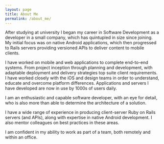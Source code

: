 ```yaml
---
layout: page
title: About Me
permalink: /about_me/
---
```


After studying at university I began my career in Software Development as a developer in a small company, which has quintupled in size since joining. My initial focus was on native Android applications, which then progressed to Rails servers providing versioned APIs to deliver content to mobile clients.

I have worked on mobile and web applications to complete end-to-end systems. From project inception through planning and development, with adaptable deployment and delivery strategies top suite client requirements. I have worked closely with the iOS and design teams in order to understand, educate and overcome platform differences. Applications and servers I have developed are now in use by 1000s of users daily.

I am an enthusiastic and capable software developer, with an eye for detail, who is also more than able to determine the architecture of a solution.

I have a wide range of experience in producing client-server Ruby on Rails servers (and APIs), along with expertise in native Android development. I also mentor colleagues on best practices in these areas.

I am confident in my ability to work as part of a team, both remotely and within an office.
